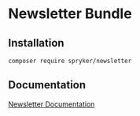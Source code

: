 # Newsletter Bundle

## Installation

```
composer require spryker/newsletter
```

## Documentation

[Newsletter Documentation](https://spryker.github.io/newsletter/index.html)




